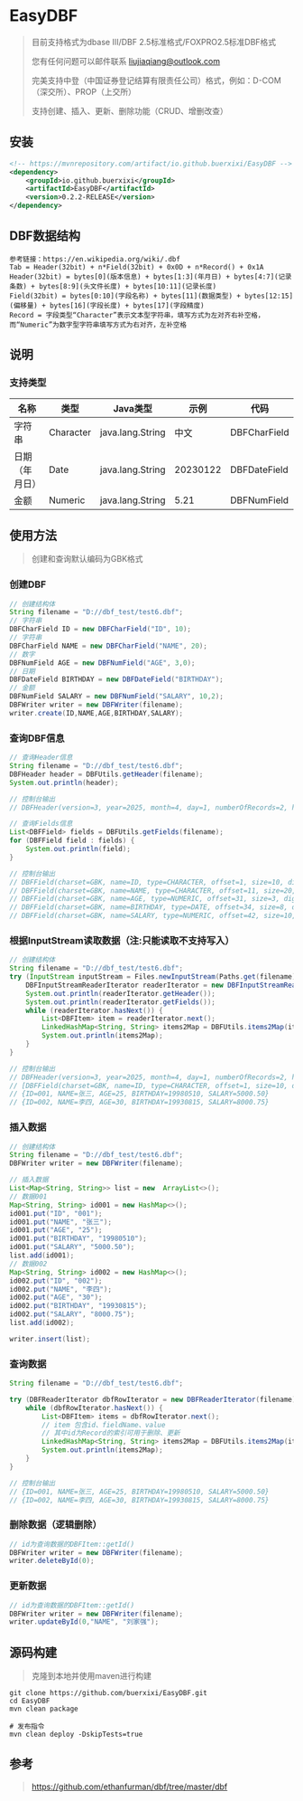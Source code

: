 # EasyDBF
> 目前支持格式为dbase III/DBF 2.5标准格式/FOXPRO2.5标准DBF格式
> 
> 您有任何问题可以邮件联系 liujiaqiang@outlook.com
> 
> 完美支持中登（中国证券登记结算有限责任公司）格式，例如：D-COM（深交所）、PROP（上交所）
> 
> 支持创建、插入、更新、删除功能（CRUD、增删改查）

## 安装

```xml
<!-- https://mvnrepository.com/artifact/io.github.buerxixi/EasyDBF -->
<dependency>
    <groupId>io.github.buerxixi</groupId>
    <artifactId>EasyDBF</artifactId>
    <version>0.2.2-RELEASE</version>
</dependency>
```

## DBF数据结构

```
参考链接：https://en.wikipedia.org/wiki/.dbf
Tab = Header(32bit) + n*Field(32bit) + 0x0D + n*Record() + 0x1A
Header(32bit) = bytes[0](版本信息) + bytes[1:3](年月日) + bytes[4:7](记录条数) + bytes[8:9](头文件长度) + bytes[10:11](记录长度)
Field(32bit) = bytes[0:10](字段名称) + bytes[11](数据类型) + bytes[12:15](偏移量) + bytes[16](字段长度) + bytes[17](字段精度)
Record = 字段类型“Character”表示文本型字符串，填写方式为左对齐右补空格，而“Numeric”为数字型字符串填写方式为右对齐，左补空格
```
## 说明
### 支持类型

| 名称           | 类型      | Java类型         | 示例     | 代码           |
| -------------- | --------- | ---------------- | -------- |--------------|
| 字符串         | Character | java.lang.String | 中文     | DBFCharField |
| 日期（年月日） | Date      | java.lang.String | 20230122 | DBFDateField |
| 金额           | Numeric   | java.lang.String | 5.21     | DBFNumField  |

## 使用方法
> 创建和查询默认编码为GBK格式

### 创建DBF

``` java
// 创建结构体
String filename = "D://dbf_test/test6.dbf";
// 字符串
DBFCharField ID = new DBFCharField("ID", 10);
// 字符串
DBFCharField NAME = new DBFCharField("NAME", 20);
// 数字
DBFNumField AGE = new DBFNumField("AGE", 3,0);
// 日期
DBFDateField BIRTHDAY = new DBFDateField("BIRTHDAY");
// 金额
DBFNumField SALARY = new DBFNumField("SALARY", 10,2);
DBFWriter writer = new DBFWriter(filename);
writer.create(ID,NAME,AGE,BIRTHDAY,SALARY);
```

### 查询DBF信息

``` java
// 查询Header信息
String filename = "D://dbf_test/test6.dbf";
DBFHeader header = DBFUtils.getHeader(filename);
System.out.println(header);

// 控制台输出
// DBFHeader(version=3, year=2025, month=4, day=1, numberOfRecords=2, headerLength=193, recordLength=52, languageDriver=77)

// 查询Fields信息
List<DBFField> fields = DBFUtils.getFields(filename);
for (DBFField field : fields) {
    System.out.println(field);
}

// 控制台输出
// DBFField(charset=GBK, name=ID, type=CHARACTER, offset=1, size=10, digits=0)
// DBFField(charset=GBK, name=NAME, type=CHARACTER, offset=11, size=20, digits=0)
// DBFField(charset=GBK, name=AGE, type=NUMERIC, offset=31, size=3, digits=0)
// DBFField(charset=GBK, name=BIRTHDAY, type=DATE, offset=34, size=8, digits=0)
// DBFField(charset=GBK, name=SALARY, type=NUMERIC, offset=42, size=10, digits=2)

```

### 根据InputStream读取数据（注:只能读取不支持写入）
``` java
// 创建结构体
String filename = "D://dbf_test/test6.dbf";
try (InputStream inputStream = Files.newInputStream(Paths.get(filename))){
    DBFInputStreamReaderIterator readerIterator = new DBFInputStreamReaderIterator(inputStream);
    System.out.println(readerIterator.getHeader());
    System.out.println(readerIterator.getFields());
    while (readerIterator.hasNext()) {
        List<DBFItem> item = readerIterator.next();
        LinkedHashMap<String, String> items2Map = DBFUtils.items2Map(item);
        System.out.println(items2Map);
    }
}

// 控制台输出
// DBFHeader(version=3, year=2025, month=4, day=1, numberOfRecords=2, headerLength=193, recordLength=52, languageDriver=77)
// [DBFField(charset=GBK, name=ID, type=CHARACTER, offset=1, size=10, digits=0), DBFField(charset=GBK, name=NAME, type=CHARACTER, offset=11, size=20, digits=0), DBFField(charset=GBK, name=AGE, type=NUMERIC, offset=31, size=3, digits=0), DBFField(charset=GBK, name=BIRTHDAY, type=DATE, offset=34, size=8, digits=0), DBFField(charset=GBK, name=SALARY, type=NUMERIC, offset=42, size=10, digits=2)]
// {ID=001, NAME=张三, AGE=25, BIRTHDAY=19980510, SALARY=5000.50}
// {ID=002, NAME=李四, AGE=30, BIRTHDAY=19930815, SALARY=8000.75}
```

### 插入数据
``` java
// 创建结构体
String filename = "D://dbf_test/test6.dbf";
DBFWriter writer = new DBFWriter(filename);

// 插入数据
List<Map<String, String>> list = new  ArrayList<>();
// 数据001
Map<String, String> id001 = new HashMap<>();
id001.put("ID", "001");
id001.put("NAME", "张三");
id001.put("AGE", "25");
id001.put("BIRTHDAY", "19980510");
id001.put("SALARY", "5000.50");
list.add(id001);
// 数据002
Map<String, String> id002 = new HashMap<>();
id002.put("ID", "002");
id002.put("NAME", "李四");
id002.put("AGE", "30");
id002.put("BIRTHDAY", "19930815");
id002.put("SALARY", "8000.75");
list.add(id002);

writer.insert(list);
```

### 查询数据
``` java
String filename = "D://dbf_test/test6.dbf";

try (DBFReaderIterator dbfRowIterator = new DBFReaderIterator(filename)) {
    while (dbfRowIterator.hasNext()) {
        List<DBFItem> items = dbfRowIterator.next();
        // item 包含id、fieldName、value
        // 其中id为Record的索引可用于删除、更新
        LinkedHashMap<String, String> items2Map = DBFUtils.items2Map(items);
        System.out.println(items2Map);
    }
}

// 控制台输出
// {ID=001, NAME=张三, AGE=25, BIRTHDAY=19980510, SALARY=5000.50}
// {ID=002, NAME=李四, AGE=30, BIRTHDAY=19930815, SALARY=8000.75}
```


### 删除数据（逻辑删除）
``` java
// id为查询数据的DBFItem::getId()
DBFWriter writer = new DBFWriter(filename);
writer.deleteById(0);
```

### 更新数据
``` java
// id为查询数据的DBFItem::getId()
DBFWriter writer = new DBFWriter(filename);
writer.updateById(0,"NAME", "刘家强");
```

## 源码构建

> 克隆到本地并使用maven进行构建

```shell
git clone https://github.com/buerxixi/EasyDBF.git
cd EasyDBF
mvn clean package
```

```shell
# 发布指令
mvn clean deploy -DskipTests=true
```

## 参考

> https://github.com/ethanfurman/dbf/tree/master/dbf
